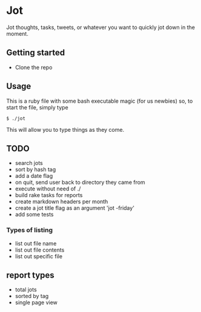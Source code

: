 # Jot
Jot thoughts, tasks, tweets, or whatever you want to quickly jot down in the moment.  

## Getting started

- Clone the repo

## Usage
This is a ruby file with some bash executable magic (for us newbies)
so, to start the file, simply type

    $ ./jot

This will allow you to type things as they come.

## TODO
- search jots
- sort by hash tag
- add a date flag
- on quit, send user back to directory they came from
- execute without need of ./
- build rake tasks for reports
- create markdown headers per month
- create a jot title flag as an argument 'jot -friday'
- add some tests

### Types of listing
- list out file name
- list out file contents
- list out specific file

## report types
- total jots
- sorted by tag
- single page view
